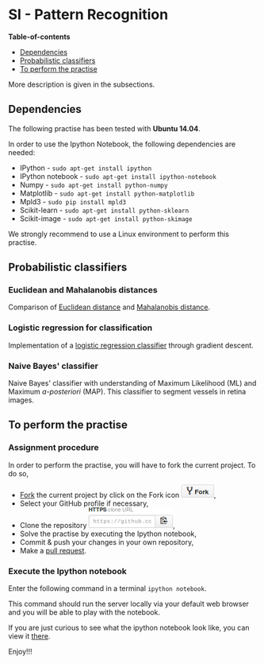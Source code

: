 # SI - Pattern Recognition

**Table-of-contents**

* [Dependencies](#dependencies)
* [Probabilistic classifiers](#probabilistic-classifiers)
* [To perform the practise](#to-perform-the-practise)

More description is given in the subsections.

## Dependencies

The following practise has been tested with **Ubuntu 14.04**.

In order to use the Ipython Notebook, the following dependencies are needed:

* IPython - `sudo apt-get install ipython`
* IPython notebook - `sudo apt-get install ipython-notebook`
* Numpy - `sudo apt-get install python-numpy`
* Matplotlib - `sudo apt-get install python-matplotlib`
* Mpld3 - `sudo pip install mpld3`
* Scikit-learn - `sudo apt-get install python-sklearn`
* Scikit-image - `sudo apt-get install python-skimage`

We strongly recommend to use a Linux environment to perform this practise.

## Probabilistic classifiers

### Euclidean and Mahalanobis distances

Comparison of [Euclidean distance](http://en.wikipedia.org/wiki/Euclidean_distance) and [Mahalanobis distance](http://en.wikipedia.org/wiki/Mahalanobis_distance).

### Logistic regression for classification

Implementation of a [logistic regression classifier](http://en.wikipedia.org/wiki/Logistic_regression) through gradient descent.

### Naive Bayes' classifier

Naive Bayes' classifier with understanding of Maximum Likelihood (ML) and Maximum *a-posteriori* (MAP). This classifier to segment vessels in retina images.

## To perform the practise

### Assignment procedure

In order to perform the practise, you will have to fork the current project. To do so,

- [Fork](https://help.github.com/articles/fork-a-repo/) the current project by click on the Fork icon ![Do not fine the icon](./readme-images/fork-icon.png),
- Select your GitHub profile if necessary,
- Clone the repository ![Do not fine the icon](./readme-images/git-clone.png),
- Solve the practise by executing the Ipython notebook,
- Commit & push your changes in your own repository,
- Make a [pull request](https://help.github.com/articles/using-pull-requests/).

### Execute the Ipython notebook

Enter the following command in a terminal `ipython notebook`.

This command should run the server locally via your default web browser and you will be able to play with the notebook.

If you are just curious to see what the ipython notebook look like, you can view it [there](http://nbviewer.ipython.org/github/ViBOT-Erasmus/B31XI-SI-Probabilistic-Classifiers/blob/master/04-probabilistic-classifiers.ipynb).

Enjoy!!!

